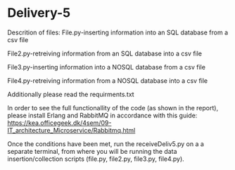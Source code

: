 # Delivery-5

Descrition of files:
File.py-inserting information into an SQL database from a csv file

File2.py-retreiving information from an SQL database into a csv file

File3.py-inserting information into a NOSQL database from a csv file

File4.py-retreiving information from a NOSQL database into a csv file


Additionally please read the requirments.txt

In order to see the full functionallity of the code (as shown in the report), please install Erlang and RabbitMQ in accordance with this guide:
https://kea.officegeek.dk/4sem/09-IT_architecture_Microservice/Rabbitmq.html

Once the conditions have been met, run the receiveDeliv5.py on a a separate terminal, from where you will be running the data insertion/collection scripts (file.py, file2.py, file3.py, file4.py).
